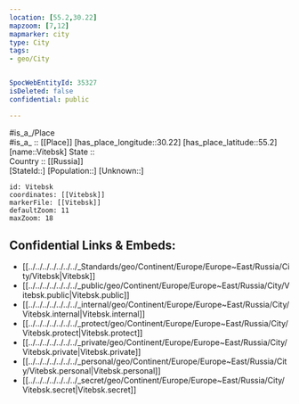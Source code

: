 ```yaml
---
location: [55.2,30.22] 
mapzoom: [7,12] 
mapmarker: city 
type: City
tags:
- geo/City


SpocWebEntityId: 35327
isDeleted: false
confidential: public

---
```

#is_a_/Place  
#is_a_ :: [[Place]] 
[has_place_longitude::30.22] 
[has_place_latitude::55.2] 
[name::Vitebsk] 
State ::  
Country :: [[Russia]]  
[StateId::] 
[Population::] 
[Unknown::] 


```leaflet
id: Vitebsk
coordinates: [[Vitebsk]] 
markerFile: [[Vitebsk]] 
defaultZoom: 11 
maxZoom: 18
```


## Confidential Links & Embeds: 
- [[../../../../../../../_Standards/geo/Continent/Europe/Europe~East/Russia/City/Vitebsk|Vitebsk]] 
- [[../../../../../../../_public/geo/Continent/Europe/Europe~East/Russia/City/Vitebsk.public|Vitebsk.public]] 
- [[../../../../../../../_internal/geo/Continent/Europe/Europe~East/Russia/City/Vitebsk.internal|Vitebsk.internal]] 
- [[../../../../../../../_protect/geo/Continent/Europe/Europe~East/Russia/City/Vitebsk.protect|Vitebsk.protect]] 
- [[../../../../../../../_private/geo/Continent/Europe/Europe~East/Russia/City/Vitebsk.private|Vitebsk.private]] 
- [[../../../../../../../_personal/geo/Continent/Europe/Europe~East/Russia/City/Vitebsk.personal|Vitebsk.personal]] 
- [[../../../../../../../_secret/geo/Continent/Europe/Europe~East/Russia/City/Vitebsk.secret|Vitebsk.secret]] 
